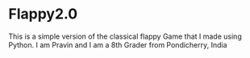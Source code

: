 # Flappy2.0
This is a simple version of the classical flappy Game that I made using Python. I am Pravin and I am a 8th Grader from Pondicherry, India
